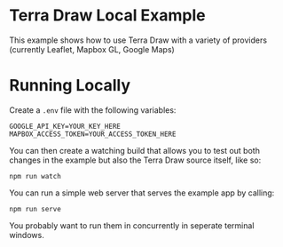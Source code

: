 # Terra Draw Local Example

This example shows how to use Terra Draw with a variety of providers (currently Leaflet, Mapbox GL, Google Maps)

# Running Locally

Create a `.env` file with the following variables:

```
GOOGLE_API_KEY=YOUR_KEY_HERE
MAPBOX_ACCESS_TOKEN=YOUR_ACCESS_TOKEN_HERE
```

You can then create a watching build that allows you to test out both changes in the example but also the Terra Draw source itself, like so:

`npm run watch`

You can run a simple web server that serves the example app by calling:

`npm run serve`

You probably want to run them in concurrently in seperate terminal windows.
